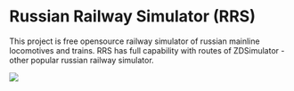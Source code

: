 # Russian Railway Simulator (RRS)

This project is free opensource railway simulator of russian mainline locomotives and trains. RRS has full capability with routes of ZDSimulator - other popular russian railway simulator.

![](https://habrastorage.org/webt/4b/zu/ku/4bzukuraeczgfpoeh7aey-ivl6e.jpeg)